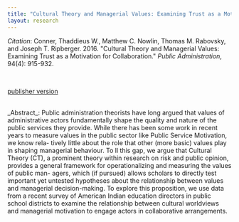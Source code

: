 ```yaml
---
title: "Cultural Theory and Managerial Values: Examining Trust as a Motivation for Collaboration"
layout: research
---
```


_Citation_: Conner, Thaddieus W., Matthew C. Nowlin, Thomas M. Rabovsky, and Joseph T. Ripberger. 2016. "Cultural Theory and Managerial Values: Examining Trust as a Motivation for Collaboration." _Public Administration_, 94(4): 915-932.

<br />
<p><a href="https://onlinelibrary.wiley.com/doi/abs/10.1111/padm.12200" class="btn-info">publisher version</a></p>

<br />
_Abstract_: Public administration theorists have long argued that values of administrative actors fundamentally shape the quality and nature of the public services they provide. While there has been some work in recent years to measure values in the public sector like Public Service Motivation, we know rela- tively little about the role that other (more basic) values play in shaping managerial behaviour. To  ll this gap, we argue that Cultural Theory (CT), a prominent theory within research on risk and public opinion, provides a general framework for operationalizing and measuring the values of public man- agers, which (if pursued) allows scholars to directly test important yet untested hypotheses about the relationship between values and managerial decision-making. To explore this proposition, we use data from a recent survey of American Indian education directors in public school districts to examine the relationship between cultural worldviews and managerial motivation to engage actors in collaborative arrangements.
